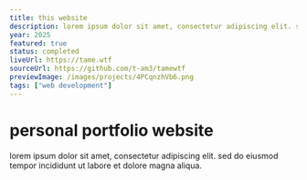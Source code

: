 ```yaml
---
title: this website
description: lorem ipsum dolor sit amet, consectetur adipiscing elit. sed do eiusmod tempor incididunt ut labore et dolore magna aliqua.
year: 2025
featured: true
status: completed
liveUrl: https://tame.wtf
sourceUrl: https://github.com/t-am3/tamewtf
previewImage: /images/projects/4PCqnzhVb6.png
tags: ["web development"]
---
```


# personal portfolio website

lorem ipsum dolor sit amet, consectetur adipiscing elit. sed do eiusmod tempor incididunt ut labore et dolore magna aliqua.